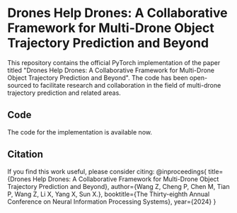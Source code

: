 # Drones Help Drones: A Collaborative Framework for Multi-Drone Object Trajectory Prediction and Beyond

This repository contains the official PyTorch implementation of the paper titled "Drones Help Drones: A Collaborative Framework for Multi-Drone Object Trajectory Prediction and Beyond". The code has been open-sourced to facilitate research and collaboration in the field of multi-drone trajectory prediction and related areas.


## Code

The code for the implementation is available now.

## Citation

If you find this work useful, please consider citing:
@inproceedings{
title={Drones Help Drones: A Collaborative Framework for Multi-Drone Object Trajectory Prediction and Beyond},
author={Wang Z, Cheng P, Chen M, Tian P, Wang Z, Li X, Yang X, Sun X.},
booktitle={The Thirty-eighth Annual Conference on Neural Information Processing Systems},
year={2024}
}
